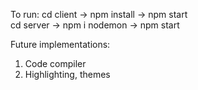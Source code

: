 To run:
cd client -> npm install -> npm start  
cd server -> npm i nodemon -> npm start

Future implementations:
1. Code compiler
2. Highlighting, themes
